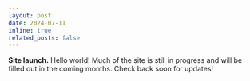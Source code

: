 ```yaml
---
layout: post
date: 2024-07-11
inline: true
related_posts: false
---
```


<b>Site launch.</b> Hello world! Much of the site is still in progress and will be filled out in the coming months. Check back soon for updates!
